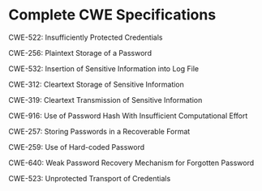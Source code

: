 

# Complete CWE Specifications

CWE-522: Insufficiently Protected Credentials

CWE-256: Plaintext Storage of a Password

CWE-532: Insertion of Sensitive Information into Log File

CWE-312: Cleartext Storage of Sensitive Information

CWE-319: Cleartext Transmission of Sensitive Information

CWE-916: Use of Password Hash With Insufficient Computational Effort

CWE-257: Storing Passwords in a Recoverable Format

CWE-259: Use of Hard-coded Password

CWE-640: Weak Password Recovery Mechanism for Forgotten Password

CWE-523: Unprotected Transport of Credentials
